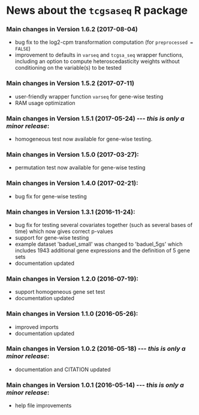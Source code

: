 # News about the `tcgsaseq` R package


### Main changes in Version 1.6.2 (2017-08-04)
* bug fix to the log2-cpm transformation computation (for `preprocessed = FALSE`)
* improvement to defaults in `varseq` and `tcgsa_seq` wrapper functions, including
 an option to compute heteroscedasticity weights without conditioning on the variable(s)
 to be tested


### Main changes in Version 1.5.2 (2017-07-11)
* user-friendly wrapper function `varseq` for gene-wise testing
* RAM usage optimization


### Main changes in Version 1.5.1 (2017-05-24) --- *this is only a minor release*:
* homogeneous test now available for gene-wise testing.


### Main changes in Version 1.5.0 (2017-03-27):
* permutation test now available for gene-wise testing


### Main changes in Version 1.4.0 (2017-02-21):
* bug fix for gene-wise testing


### Main changes in Version 1.3.1 (2016-11-24):
* bug fix for testing several covariates together (such as several bases of time) which now gives correct p-values
* support for gene-wise testing
* example dataset 'baduel_small' was changed to 'baduel_5gs' which includes 1943 additional gene expressions and the definition of 5 gene sets
* documentation updated


### Main changes in Version 1.2.0 (2016-07-19):
* support homogeneous gene set test
* documentation updated


### Main changes in Version 1.1.0 (2016-05-26):
* improved imports
* documentation updated


### Main changes in Version 1.0.2 (2016-05-18) --- *this is only a minor release*:
* documentation and CITATION updated


### Main changes in Version 1.0.1 (2016-05-14) --- *this is only a minor release*:
* help file improvements

